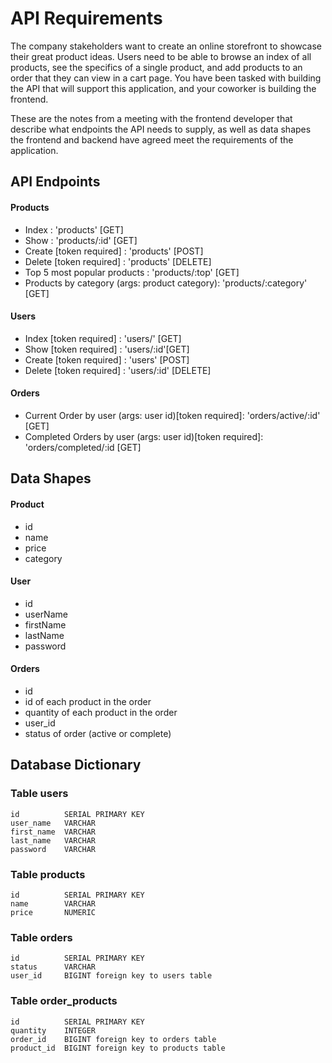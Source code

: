 # API Requirements
The company stakeholders want to create an online storefront to showcase their great product ideas. Users need to be able to browse an index of all products, see the specifics of a single product, and add products to an order that they can view in a cart page. You have been tasked with building the API that will support this application, and your coworker is building the frontend.

These are the notes from a meeting with the frontend developer that describe what endpoints the API needs to supply, as well as data shapes the frontend and backend have agreed meet the requirements of the application. 

## API Endpoints
#### Products
- Index                                        : 'products' [GET] 
- Show                                         : 'products/:id' [GET]
- Create [token required]                      : 'products' [POST]
- Delete [token required]                      : 'products' [DELETE]
- Top 5 most popular products                  : 'products/:top' [GET]     
- Products by category (args: product category): 'products/:category' [GET]

#### Users
- Index [token required]                       : 'users/' [GET] 
- Show [token required]                        : 'users/:id'[GET]
- Create [token required]                      : 'users' [POST]
- Delete [token required]                      : 'users/:id' [DELETE]

#### Orders
- Current Order by user (args: user id)[token required]:
    'orders/active/:id' [GET] 
- Completed Orders by user (args: user id)[token required]:
    'orders/completed/:id [GET]

## Data Shapes
#### Product
- id 
- name
- price
- category

#### User
- id
- userName
- firstName
- lastName
- password

#### Orders
- id
- id of each product in the order
- quantity of each product in the order
- user_id
- status of order (active or complete)

## Database Dictionary

### Table users
    id          SERIAL PRIMARY KEY
    user_name   VARCHAR
    first_name  VARCHAR
    last_name   VARCHAR
    password    VARCHAR 

### Table products
    id          SERIAL PRIMARY KEY
    name        VARCHAR
    price       NUMERIC

### Table orders
    id          SERIAL PRIMARY KEY
    status      VARCHAR
    user_id     BIGINT foreign key to users table

### Table order_products
    id          SERIAL PRIMARY KEY
    quantity    INTEGER
    order_id    BIGINT foreign key to orders table
    product_id  BIGINT foreign key to products table

